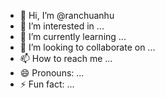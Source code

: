 - 👋 Hi, I’m @ranchuanhu
- 👀 I’m interested in ...
- 🌱 I’m currently learning ...
- 💞️ I’m looking to collaborate on ...
- 📫 How to reach me ...
- 😄 Pronouns: ...
- ⚡ Fun fact: ...

<!---
ranchuanhu/ranchuanhu is a ✨ special ✨ repository because its `README.md` (this file) appears on your GitHub profile.
You can click the Preview link to take a look at your changes.
--->
